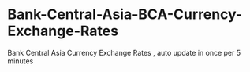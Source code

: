 # Bank-Central-Asia-BCA-Currency-Exchange-Rates
Bank Central Asia Currency Exchange Rates , auto update in once per 5 minutes
